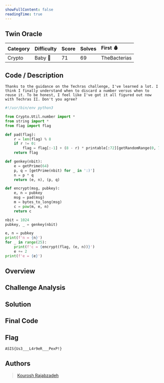 ```yaml
---
showFullContent: false
readingTime: true
---
```


## Twin Oracle

|Category|Difficulty|Score|Solves|First 🩸|
|:-|:-|:-|:-|:-|
|Crypto|Baby 👶|71|69|TheBacterias|

## Code / Description


```
Thanks to the guidance on the Techras challenge, I've learned a lot. I think I finally understand when to discard a number versus when to reuse it. To be honest, I feel like I've got it all figured out now with Techras II. Don't you agree?
```

```py
#!/usr/bin/env python3

from Crypto.Util.number import *
from string import *
from flag import flag

def pad(flag):
	r = len(flag) % 8
	if r != 0:
		flag = flag[:-1] + (8 - r) * printable[:72][getRandomRange(0, 71)].encode() + flag[-1:]
	return flag

def genkey(nbit):
	e = getPrime(64)
	p, q = [getPrime(nbit) for _ in ':)']
	n = p * q
	return (e, n), (p, q)

def encrypt(msg, pubkey):
	e, n = pubkey
	msg = pad(msg)
	m = bytes_to_long(msg)
	c = pow(m, e, n)
	return c

nbit = 1024
pubkey, _ = genkey(nbit)

e, n = pubkey
print(f'n = {n}')
for _ in range(25):
	print(f'c = {encrypt(flag, (e, n))}')
	e += 2
print(f'e = {e}')
```


## Overview



## Challenge Analysis









## Solution




## Final Code




## Flag

```
ASIS{Us3___L4r9eR___PexP!}
```

## Authors

> [Kourosh Rajabzadeh](https://github.com/KooroshRZ)